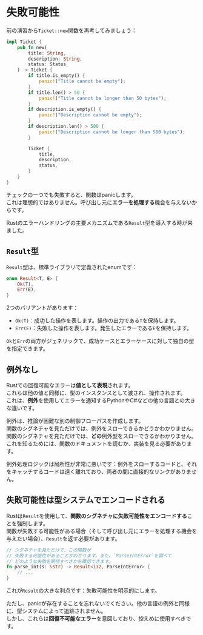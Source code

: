# 失敗可能性

前の演習から`Ticket::new`関数を再考してみましょう：

```rust
impl Ticket {
    pub fn new(
        title: String, 
        description: String, 
        status: Status
    ) -> Ticket {
        if title.is_empty() {
            panic!("Title cannot be empty");
        }
        if title.len() > 50 {
            panic!("Title cannot be longer than 50 bytes");
        }
        if description.is_empty() {
            panic!("Description cannot be empty");
        }
        if description.len() > 500 {
            panic!("Description cannot be longer than 500 bytes");
        }

        Ticket {
            title,
            description,
            status,
        }
    }
}
```

チェックの一つでも失敗すると、関数はpanicします。  
これは理想的ではありません。呼び出し元に**エラーを処理する**機会を与えないからです。

Rustのエラーハンドリングの主要メカニズムである`Result`型を導入する時が来ました。

## `Result`型

`Result`型は、標準ライブラリで定義されたenumです：

```rust
enum Result<T, E> {
    Ok(T),
    Err(E),
}
```

2つのバリアントがあります：

- `Ok(T)`：成功した操作を表します。操作の出力である`T`を保持します。
- `Err(E)`：失敗した操作を表します。発生したエラーである`E`を保持します。

`Ok`と`Err`の両方がジェネリックで、成功ケースとエラーケースに対して独自の型を指定できます。

## 例外なし

Rustでの回復可能なエラーは**値として表現**されます。  
これらは他の値と同様に、型のインスタンスとして渡され、操作されます。  
これは、**例外**を使用してエラーを通知するPythonやC#などの他の言語との大きな違いです。

例外は、推論が困難な別の制御フローパスを作成します。  
関数のシグネチャを見ただけでは、例外をスローできるかどうかわかりません。  
関数のシグネチャを見ただけでは、**どの**例外型をスローできるかわかりません。  
これを知るためには、関数のドキュメントを読むか、実装を見る必要があります。

例外処理ロジックは局所性が非常に悪いです：例外をスローするコードと、それをキャッチするコードは遠く離れており、両者の間に直接的なリンクがありません。

## 失敗可能性は型システムでエンコードされる

Rustは`Result`を使用して、**関数のシグネチャに失敗可能性をエンコードする**ことを強制します。  
関数が失敗する可能性がある場合（そして呼び出し元にエラーを処理する機会を与えたい場合）、`Result`を返す必要があります。

```rust
// シグネチャを見ただけで、この関数が
// 失敗する可能性があることがわかります。また、`ParseIntError`を調べて
// どのような失敗を期待すべきかを確認できます。
fn parse_int(s: &str) -> Result<i32, ParseIntError> {
    // ...
}
```

これが`Result`の大きな利点です：失敗可能性を明示的にします。

ただし、panicが存在することを忘れないでください。他の言語の例外と同様に、型システムによって追跡されません。  
しかし、これらは**回復不可能なエラー**を意図しており、控えめに使用すべきです。